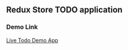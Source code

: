 ## Redux Store TODO application

### Demo Link

<a href="https://redux-store-todo.vercel.app" title="Todo App Using Redux">Live Todo Demo App</a>
